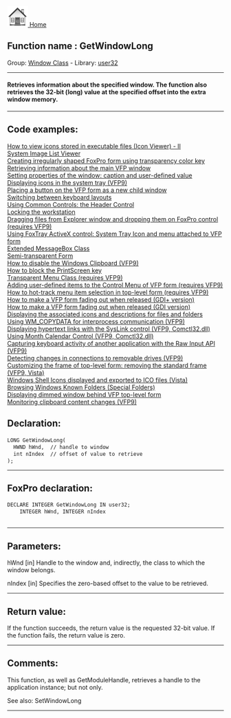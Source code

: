 [<img src="../../images/home.png"> Home ](https://github.com/VFPX/Win32API)  

## Function name : GetWindowLong
Group: [Window Class](../../functions_group.md#Window_Class)  -  Library: [user32](../../Libraries.md#user32)  
***  


#### Retrieves information about the specified window. The function also retrieves the 32-bit (long) value at the specified offset into the extra window memory.
***  


## Code examples:
[How to view icons stored in executable files (Icon Viewer) - II](../../samples/sample_019.md)  
[System Image List Viewer](../../samples/sample_021.md)  
[Creating irregularly shaped FoxPro form using transparency color key](../../samples/sample_033.md)  
[Retrieving information about the main VFP window](../../samples/sample_111.md)  
[Setting properties of the window: caption and user-defined value](../../samples/sample_182.md)  
[Displaying icons in the system tray (VFP9)](../../samples/sample_235.md)  
[Placing a button on the VFP form as a new child window](../../samples/sample_274.md)  
[Switching between keyboard layouts](../../samples/sample_275.md)  
[Using Common Controls: the Header Control](../../samples/sample_298.md)  
[Locking the workstation](../../samples/sample_300.md)  
[Dragging files from Explorer window and dropping them on FoxPro control (requires VFP9)](../../samples/sample_323.md)  
[Using FoxTray ActiveX control: System Tray Icon and menu attached to VFP form](../../samples/sample_336.md)  
[Extended MessageBox Class](../../samples/sample_418.md)  
[Semi-transparent Form](../../samples/sample_453.md)  
[How to disable the Windows Clipboard (VFP9)](../../samples/sample_488.md)  
[How to block the PrintScreen key](../../samples/sample_489.md)  
[Transparent Menu Class (requires VFP9)](../../samples/sample_496.md)  
[Adding user-defined items to the Control Menu of VFP form (requires VFP9)](../../samples/sample_512.md)  
[How to hot-track menu item selection in top-level form (requires VFP9)](../../samples/sample_521.md)  
[How to make a VFP form fading out when released (GDI+ version)](../../samples/sample_527.md)  
[How to make a VFP form fading out when released (GDI version)](../../samples/sample_528.md)  
[Displaying the associated icons and descriptions for files and folders](../../samples/sample_530.md)  
[Using WM_COPYDATA for interprocess communication (VFP9)](../../samples/sample_536.md)  
[Displaying hypertext links with the SysLink control (VFP9, Comctl32.dll)](../../samples/sample_559.md)  
[Using Month Calendar Control (VFP9, Comctl32.dll)](../../samples/sample_560.md)  
[Capturing keyboard activity of another application with the Raw Input API (VFP9)](../../samples/sample_572.md)  
[Detecting changes in connections to removable drives (VFP9)](../../samples/sample_573.md)  
[Customizing the frame of top-level form: removing the standard frame (VFP9, Vista)](../../samples/sample_574.md)  
[Windows Shell Icons displayed and exported to ICO files (Vista)](../../samples/sample_575.md)  
[Browsing Windows Known Folders (Special Folders)](../../samples/sample_576.md)  
[Displaying dimmed window behind VFP top-level form](../../samples/sample_578.md)  
[Monitoring clipboard content changes (VFP9)](../../samples/sample_601.md)  

## Declaration:
```foxpro  
LONG GetWindowLong(
  HWND hWnd,  // handle to window
  int nIndex  // offset of value to retrieve
);  
```  
***  


## FoxPro declaration:
```foxpro  
DECLARE INTEGER GetWindowLong IN user32;
	INTEGER hWnd, INTEGER nIndex
  
```  
***  


## Parameters:
hWnd 
[in] Handle to the window and, indirectly, the class to which the window belongs. 

nIndex 
[in] Specifies the zero-based offset to the value to be retrieved. 

  
***  


## Return value:
If the function succeeds, the return value is the requested 32-bit value.
If the function fails, the return value is zero. 
  
***  


## Comments:
This function, as well as GetModuleHandle, retrieves a handle to the application instance; but not only.  
  
See also: SetWindowLong   
  
***  

